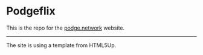 # Podgeflix

This is the repo for the [podge.network](https://podge.network) website.

---

The site is using a template from HTML5Up.